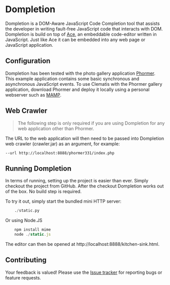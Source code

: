 Dompletion
=====

Dompletion is a DOM-Aware JavaScript Code Completion tool that assists the developer in writing fault-free JavaScript code that interacts with DOM. Dompletion is build on top of [Ace](http://ace.c9.io/#nav=about), an embeddable code-editor written in JavaScript. Just like Ace it can be embedded into any web page or JavaScript application.




## Configuration

Dompletion has been tested with the photo gallery application [Phormer](http://p.horm.org/er/). This example application contains some basic synchronous and asynchronous JavaScript events. To use Clematis with the Phormer gallery application, download Phormer and deploy it locally using a personal webserver such as [MAMP](http://www.mamp.info/en/index.html). 


## Web Crawler
>The following step is only required if you are using Dompletion for any web application other than Phormer.

The URL to the web application will then need to be passed into Dompletion web crawler (crawler.jar) as an argument, for example:

```
--url http://localhost:8888/phormer331/index.php

```



## Running Dompletion

In terms of running, setting up the project is easier than ever. Simply checkout the project from GitHub. After the checkout Dompletion works out of the box. No build step is required. 

To try it out, simply start the bundled mini HTTP server:

```python
    ./static.py
```

Or using Node.JS

```javascript
    npm install mime
    node ./static.js
```

The editor can then be opened at http://localhost:8888/kitchen-sink.html.


## Contributing

Your feedback is valued! Please use the [Issue tracker](https://github.com/saltlab/dompletion/issues) for reporting bugs or feature requests.


